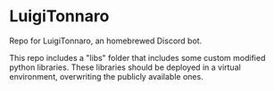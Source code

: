# LuigiTonnaro
Repo for LuigiTonnaro, an homebrewed Discord bot.

This repo includes a "libs" folder that includes some custom modified python libraries. These libraries should be deployed in a virtual environment, overwriting the publicly available ones.

